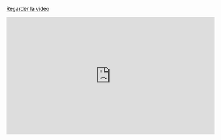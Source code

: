 [Regarder la vidéo](https://drive.google.com/file/d/1A9pjs02BXW9ppssSEUPT10RwOk13yLaZ/view?usp=drive_link)

<iframe src="https://drive.google.com/file/d/1A9pjs02BXW9ppssSEUPT10RwOk13yLaZ/preview" width="560" height="315" frameborder="0" allowfullscreen="true"></iframe>
